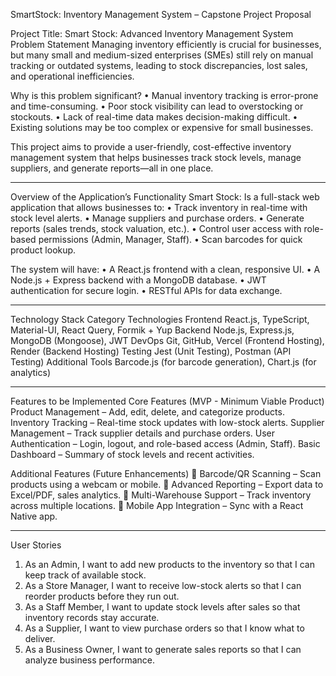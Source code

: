 SmartStock: Inventory Management System – Capstone Project Proposal

Project Title: Smart Stock: Advanced Inventory Management System
Problem Statement
Managing inventory efficiently is crucial for businesses, but many small and medium-sized enterprises (SMEs) still rely on manual tracking or outdated systems, leading to stock discrepancies, lost sales, and operational inefficiencies.

Why is this problem significant?
•	Manual inventory tracking is error-prone and time-consuming.
•	Poor stock visibility can lead to overstocking or stockouts.
•	Lack of real-time data makes decision-making difficult.
•	Existing solutions may be too complex or expensive for small businesses.

This project aims to provide a user-friendly, cost-effective inventory management system that helps businesses track stock levels, manage suppliers, and generate reports—all in one place.

________________________________________
Overview of the Application’s Functionality
Smart Stock: Is a full-stack web application that allows businesses to:
•	Track inventory in real-time with stock level alerts.
•	Manage suppliers and purchase orders.
•	Generate reports (sales trends, stock valuation, etc.).
•	Control user access with role-based permissions (Admin, Manager, Staff).
•	Scan barcodes for quick product lookup.

The system will have:
•	A React.js frontend with a clean, responsive UI.
•	A Node.js + Express backend with a MongoDB database.
•	JWT authentication for secure login.
•	RESTful APIs for data exchange.

________________________________________
Technology Stack
Category	Technologies
Frontend	React.js, TypeScript, Material-UI, React Query, Formik + Yup
Backend	Node.js, Express.js, MongoDB (Mongoose), JWT
DevOps	Git, GitHub, Vercel (Frontend Hosting), Render (Backend Hosting)
Testing	Jest (Unit Testing), Postman (API Testing)
Additional Tools	Barcode.js (for barcode generation), Chart.js (for analytics)
________________________________________
Features to be Implemented
Core Features (MVP - Minimum Viable Product)
Product Management – Add, edit, delete, and categorize products.
Inventory Tracking – Real-time stock updates with low-stock alerts.
Supplier Management – Track supplier details and purchase orders.
User Authentication – Login, logout, and role-based access (Admin, Staff).
Basic Dashboard – Summary of stock levels and recent activities.

Additional Features (Future Enhancements)
🔹 Barcode/QR Scanning – Scan products using a webcam or mobile.
🔹 Advanced Reporting – Export data to Excel/PDF, sales analytics.
🔹 Multi-Warehouse Support – Track inventory across multiple locations.
🔹 Mobile App Integration – Sync with a React Native app.
________________________________________

User Stories
1.	As an Admin, I want to add new products to the inventory so that I can keep track of available stock.
2.	As a Store Manager, I want to receive low-stock alerts so that I can reorder products before they run out.
3.	As a Staff Member, I want to update stock levels after sales so that inventory records stay accurate.
4.	As a Supplier, I want to view purchase orders so that I know what to deliver.
5.	As a Business Owner, I want to generate sales reports so that I can analyze business performance.

